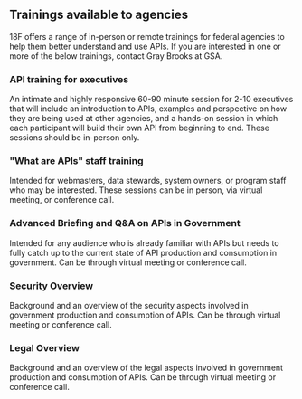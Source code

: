 


## Trainings available to agencies 

18F offers a range of in-person or remote trainings for federal agencies to help them better understand and use APIs. If you are interested in one or more of the below trainings, contact Gray Brooks at GSA.    


### API training for executives

An intimate and highly responsive 60-90 minute session for 2-10 executives that will include an introduction to APIs, examples and perspective on how they are being used at other agencies, and a hands-on session in which each participant will build their own API from beginning to end.  These sessions should be in-person only.  

### "What are APIs" staff training

Intended for webmasters, data stewards, system owners, or program staff who may be interested.  These sessions can be in person, via virtual meeting, or conference call.  

### Advanced Briefing and Q&A on APIs in Government

Intended for any audience who is already familiar with APIs but needs to fully catch up to the current state of API production and consumption in government.  Can be through virtual meeting or conference call.  

### Security Overview 

Background and an overview of the security aspects involved in government production and consumption of APIs.  Can be through virtual meeting or conference call.  

### Legal Overview 

Background and an overview of the legal aspects involved in government production and consumption of APIs.  Can be through virtual meeting or conference call.  




